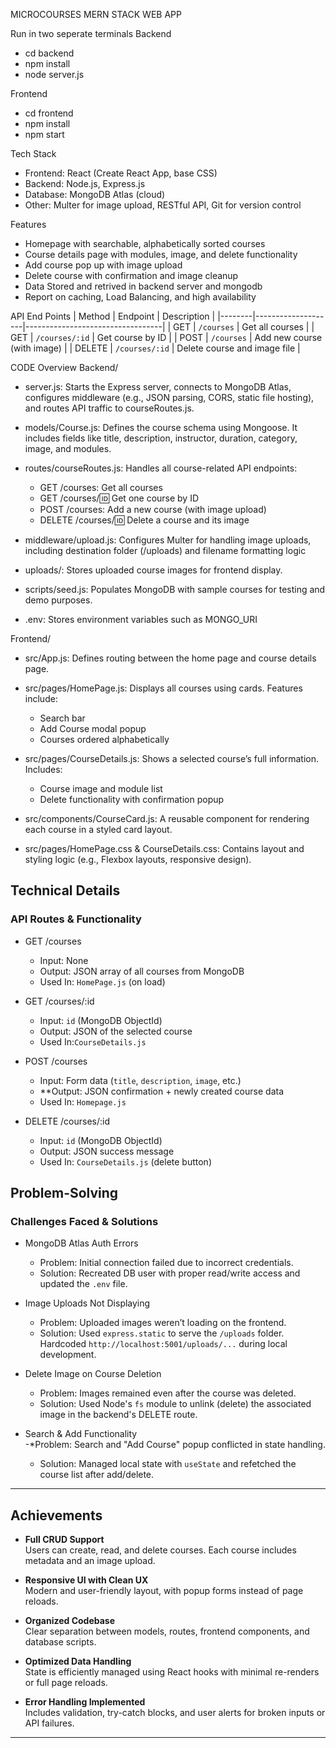 MICROCOURSES MERN STACK WEB APP

Run in two seperate terminals
Backend 
- cd backend 
- npm install
- node server.js

Frontend
- cd frontend
- npm install
- npm start

Tech Stack
- Frontend: React (Create React App, base CSS)
- Backend: Node.js, Express.js
- Database: MongoDB Atlas (cloud)
- Other: Multer for image upload, RESTful API, Git for version control

Features
- Homepage with searchable, alphabetically sorted courses
- Course details page with modules, image, and delete functionality
- Add course pop up with image upload
- Delete course with confirmation and image cleanup
- Data Stored and retrived in backend server and mongodb
- Report on caching, Load Balancing, and high availability

API End Points
| Method | Endpoint           | Description                      |
|--------|--------------------|----------------------------------|
| GET    | `/courses`         | Get all courses                  |
| GET    | `/courses/:id`     | Get course by ID                 |
| POST   | `/courses`         | Add new course (with image)      |
| DELETE | `/courses/:id`     | Delete course and image file     |



CODE Overview
Backend/
- server.js: Starts the Express server, connects to MongoDB Atlas, configures middleware 
(e.g., JSON parsing, CORS, static file hosting), and routes API traffic to courseRoutes.js.

- models/Course.js: Defines the course schema using Mongoose. It includes fields like title, 
description, instructor, duration, category, image, and modules.

- routes/courseRoutes.js: Handles all course-related API endpoints:
    - GET /courses: Get all courses
    - GET /courses/:id: Get one course by ID
    - POST /courses: Add a new course (with image upload)
    - DELETE /courses/:id: Delete a course and its image

- middleware/upload.js: Configures Multer for handling image uploads, including destination folder (/uploads) and filename formatting logic

- uploads/: Stores uploaded course images for frontend display.

- scripts/seed.js: Populates MongoDB with sample courses for testing and demo purposes.

- .env: Stores environment variables such as MONGO_URI



Frontend/
- src/App.js: Defines routing between the home page and course details page.

- src/pages/HomePage.js: Displays all courses using cards. Features include:
    - Search bar
    - Add Course modal popup
    - Courses ordered alphabetically

- src/pages/CourseDetails.js: Shows a selected course’s full information. Includes:
    - Course image and module list
    - Delete functionality with confirmation popup

- src/components/CourseCard.js: A reusable component for rendering each course in a styled card layout.

- src/pages/HomePage.css & CourseDetails.css: Contains layout and styling logic (e.g., Flexbox layouts, responsive design).



## Technical Details

### API Routes & Functionality

- GET /courses
  - Input: None  
  - Output: JSON array of all courses from MongoDB  
  - Used In: `HomePage.js` (on load)

- GET /courses/:id
  - Input: `id` (MongoDB ObjectId)  
  - Output: JSON of the selected course  
  - Used In:`CourseDetails.js`

- POST /courses
  - Input: Form data (`title`, `description`, `image`, etc.)  
  - **Output: JSON confirmation + newly created course data  
  - Used In: `Homepage.js`

- DELETE /courses/:id
  - Input: `id` (MongoDB ObjectId)  
  - Output: JSON success message  
  - Used In: `CourseDetails.js` (delete button)



## Problem-Solving

### Challenges Faced & Solutions

- MongoDB Atlas Auth Errors 
  - Problem: Initial connection failed due to incorrect credentials.  
  - Solution: Recreated DB user with proper read/write access and updated the `.env` file.

- Image Uploads Not Displaying  
  - Problem: Uploaded images weren’t loading on the frontend.  
  - Solution: Used `express.static` to serve the `/uploads` folder. Hardcoded `http://localhost:5001/uploads/...` during local development.

- Delete Image on Course Deletion  
  - Problem: Images remained even after the course was deleted.  
  - Solution: Used Node's `fs` module to unlink (delete) the associated image in the backend's DELETE route.

- Search & Add Functionality  
  -*Problem: Search and "Add Course" popup conflicted in state handling.  
  - Solution: Managed local state with `useState` and refetched the course list after add/delete.

---

## Achievements

- **Full CRUD Support**  
  Users can create, read, and delete courses. Each course includes metadata and an image upload.

- **Responsive UI with Clean UX**  
  Modern and user-friendly layout, with popup forms instead of page reloads.

- **Organized Codebase**  
  Clear separation between models, routes, frontend components, and database scripts.

- **Optimized Data Handling**  
  State is efficiently managed using React hooks with minimal re-renders or full page reloads.

- **Error Handling Implemented**  
  Includes validation, try-catch blocks, and user alerts for broken inputs or API failures.

---